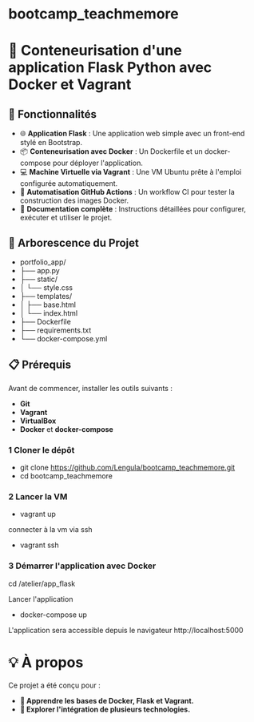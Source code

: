 # bootcamp_teachmemore

# 🐳 Conteneurisation d'une application Flask Python avec Docker et Vagrant

## 🚀 Fonctionnalités

- 🌐 **Application Flask** : Une application web simple avec un front-end stylé en Bootstrap.
- 📦 **Conteneurisation avec Docker** : Un Dockerfile et un docker-compose pour déployer l'application.
- 💻 **Machine Virtuelle via Vagrant** : Une VM Ubuntu prête à l'emploi configurée automatiquement.
- 🤖 **Automatisation GitHub Actions** : Un workflow CI pour tester la construction des images Docker.
- 📖 **Documentation complète** : Instructions détaillées pour configurer, exécuter et utiliser le projet.

## 📂 Arborescence du Projet

- portfolio_app/
- ├── app.py
- ├── static/
- │   └── style.css
- ├── templates/
- │   ├── base.html
- │   └── index.html
- ├── Dockerfile
- ├── requirements.txt
- └── docker-compose.yml

## 📋 Prérequis

Avant de commencer, installer les outils suivants : 
- **Git** 
- **Vagrant** 
- **VirtualBox**
- **Docker** et **docker-compose**

### 1 Cloner le dépôt
- git clone https://github.com/Lengula/bootcamp_teachmemore.git
- cd bootcamp_teachmemore

### 2 Lancer la VM
- vagrant up

connecter à la vm via ssh
- vagrant ssh

### 3 Démarrer l'application avec Docker

cd /atelier/app_flask

Lancer l'application
- docker-compose up

L'application sera accessible depuis le navigateur
http://localhost:5000

# 💡 À propos
Ce projet a été conçu pour :

- **🌱 Apprendre les bases de Docker, Flask et Vagrant.**
- **🔗 Explorer l'intégration de plusieurs technologies.**

